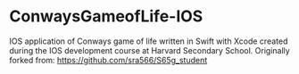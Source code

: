 # ConwaysGameofLife-IOS
IOS application of Conways game of life written in Swift with Xcode created during the IOS development course at Harvard Secondary School.
Originally forked from: https://github.com/sra566/S65g_student
